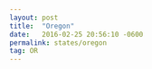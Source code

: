```yaml
---
layout: post
title:  "Oregon"
date:   2016-02-25 20:56:10 -0600
permalink: states/oregon
tag: OR
---
```

